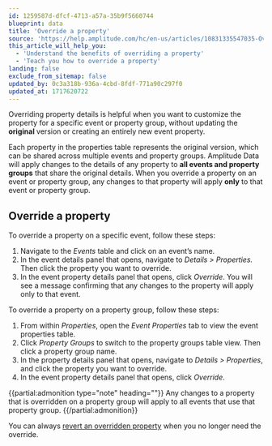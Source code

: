 ```yaml
---
id: 1259587d-dfcf-4713-a57a-35b9f5660744
blueprint: data
title: 'Override a property'
source: 'https://help.amplitude.com/hc/en-us/articles/10831335547035-Override-a-property'
this_article_will_help_you:
  - 'Understand the benefits of overriding a property'
  - 'Teach you how to override a property'
landing: false
exclude_from_sitemap: false
updated_by: 0c3a318b-936a-4cbd-8fdf-771a90c297f0
updated_at: 1717620722
---
```

Overriding property details is helpful when you want to customize the property for a specific event or property group, without updating the **original** version or creating an entirely new event property. 

Each property in the properties table represents the original version, which can be shared across multiple events and property groups. Amplitude Data will apply changes to the details of any property to **all events and property groups** that share the original details. When you override a property on an event or property group, any changes to that property will apply **only** to that event or property group.

## Override a property

To override a property on a specific event, follow these steps:

1. Navigate to the *Events* table and click on an event’s name.
2. In the event details panel that opens, navigate to *Details > Properties.* Then click the property you want to override.
3. In the event property details panel that opens, click *Override*. You will see a message confirming that any changes to the property will apply only to that event.

To override a property on a property group, follow these steps:

1. From within *Properties*, open the *Event Properties* tab to view the event properties table.
2. Click *Property Groups* to switch to the property groups table view. Then click a property group name.
3. In the property details panel that opens, navigate to *Details > Properties*, and click the property you want to override.
4. In the event property details panel that opens, click *Override*.

{{partial:admonition type="note" heading=""}}
Any changes to a property that is overridden on a property group will apply to all events that use that property group.
{{/partial:admonition}}

You can always [revert an overridden property](/data/override-property) when you no longer need the override.
